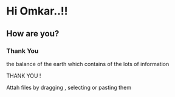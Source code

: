 # Hi Omkar..!!

## How are you?

### Thank You


the balance of the  earth which contains of the lots of information

THANK YOU !

Attah files by dragging ,  selecting or pasting them

